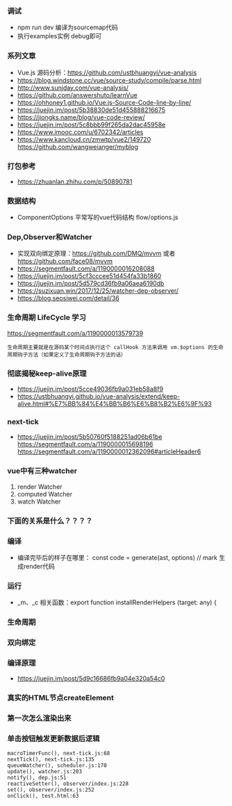 ### 调试
* npm run dev 编译为sourcemap代码 
* 执行examples实例 debug即可

### 系列文章
* Vue.js 源码分析：https://github.com/ustbhuangyi/vue-analysis
* https://blog.windstone.cc/vue/source-study/compile/parse.html
* http://www.sunjday.com/vue-analysis/
* https://github.com/answershuto/learnVue
* https://ohhoney1.github.io/Vue.js-Source-Code-line-by-line/
* https://juejin.im/post/5b38830de51d455888216675
* https://jiongks.name/blog/vue-code-review/
* https://juejin.im/post/5c8bbb99f265da2dac45958e
* https://www.imooc.com/u/6702342/articles
* https://www.kancloud.cn/zmwtp/vue2/149720
https://github.com/wangweianger/myblog


### 打包参考
* https://zhuanlan.zhihu.com/p/50890781


### 数据结构
* ComponentOptions  平常写的vue代码结构  flow/options.js


### Dep,Observer和Watcher
* 实现双向绑定原理：https://github.com/DMQ/mvvm  或者  https://github.com/face08/mvvm
* https://segmentfault.com/a/1190000016208088
* https://juejin.im/post/5cf3cccee51d454fa33b1860
* https://juejin.im/post/5d579cd36fb9a06aea6190db
* https://suzixuan.win/2017/12/25/watcher-dep-observer/
* https://blog.seosiwei.com/detail/36

### 生命周期 LifeCycle 学习
https://segmentfault.com/a/1190000013579739
```
生命周期主要就是在源码某个时间点执行这个 callHook 方法来调用 vm.$options 的生命周期钩子方法（如果定义了生命周期钩子方法的话）
```

### 彻底揭秘keep-alive原理
* https://juejin.im/post/5cce49036fb9a031eb58a8f9
* https://ustbhuangyi.github.io/vue-analysis/extend/keep-alive.html#%E7%BB%84%E4%BB%B6%E6%B8%B2%E6%9F%93


### next-tick
* https://juejin.im/post/5b50760f5188251ad06b61be
https://segmentfault.com/a/1190000015698196
https://segmentfault.com/a/1190000012362096#articleHeader6


### vue中有三种watcher
1.	render Watcher
2.	computed Watcher
3.	watch Watcher


### 下面的关系是什么？？？？

### 编译
* 编译完毕后的样子在哪里： const code = generate(ast, options) // mark 生成render代码


### 运行
* _m、_c 相关函数：export function installRenderHelpers (target: any) {


### 生命周期


### 双向绑定

### 编译原理
* https://juejin.im/post/5d9c16686fb9a04e320a54c0


### 真实的HTML节点createElement

### 第一次怎么渲染出来

### 单击按钮触发更新数据后逻辑
```
macroTimerFunc(), next-tick.js:68
nextTick(), next-tick.js:135
queueWatcher(), scheduler.js:170
update(), watcher.js:203
notify(), dep.js:51
reactiveSetter(), observer/index.js:228
set(), observer/index.js:252
onClick(), test.html:63
```